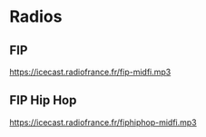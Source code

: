# Radios

## FIP
https://icecast.radiofrance.fr/fip-midfi.mp3

## FIP Hip Hop
https://icecast.radiofrance.fr/fiphiphop-midfi.mp3
